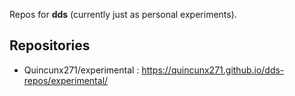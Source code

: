 Repos for **dds** (currently just as personal experiments).

## Repositories

 - Quincunx271/experimental : https://quincunx271.github.io/dds-repos/experimental/
